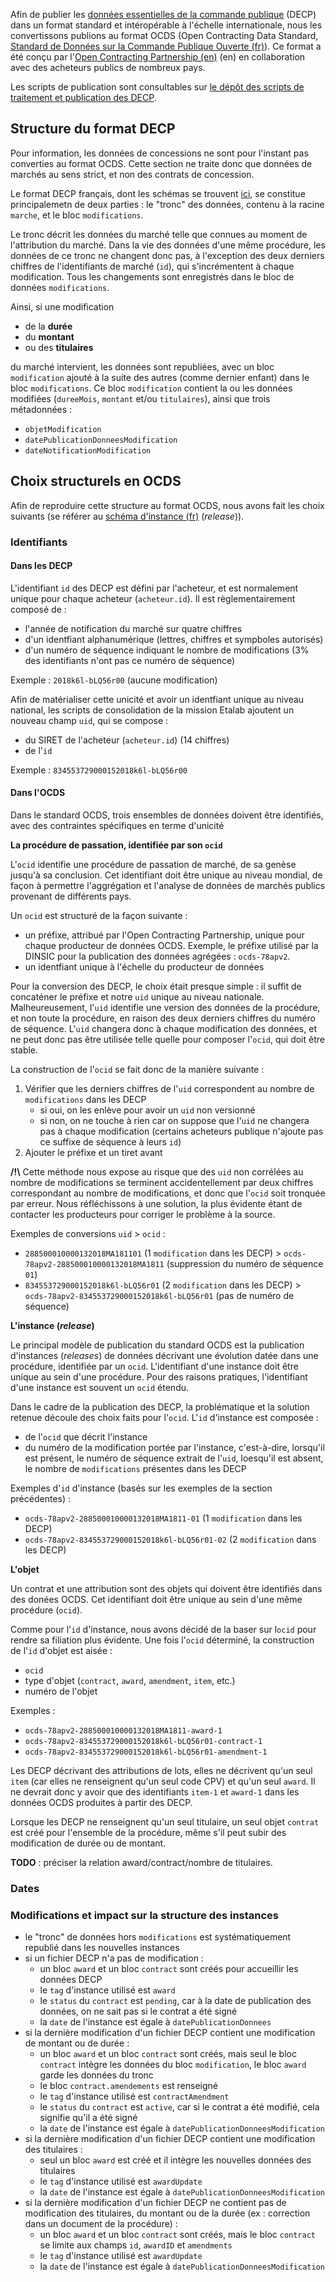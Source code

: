 Afin de publier les [données essentielles de la commande publique](https://www.data.gouv.fr/fr/datasets/5cd57bf68b4c4179299eb0e9/) (DECP) dans un format standard et intéropérable à l'échelle internationale, nous les convertissons publions au format OCDS (Open Contracting Data Standard, [Standard de Données sur la Commande Publique Ouverte (fr)](http://standard.open-contracting.org/latest/fr/)). Ce format a été conçu par l'[Open Contracting Partnership (en)](https://www.open-contracting.org/) (en) en collaboration avec des acheteurs publics de nombreux pays.

Les scripts de publication sont consultables sur [le dépôt des scripts de traitement et publication des DECP](https://github.com/etalab/decp-rama/tree/master/scripts/jq/ocds).

## Structure du format DECP

Pour information, les données de concessions ne sont pour l'instant pas converties au format OCDS. Cette section ne traite donc que données de marchés au sens strict, et non des contrats de concession.

Le format DECP français, dont les schémas se trouvent [ici](https://github.com/etalab/format-commande-publique), se constitue principalemetn de deux parties : le "tronc" des données, contenu à la racine `marche`, et le bloc `modifications`.

Le tronc décrit les données du marché telle que connues au moment de l'attribution du marché. Dans la vie des données d'une même procédure, les données de ce tronc ne changent donc pas, à l'exception des deux derniers chiffres de l'identifiants de marché (`id`), qui s'incrémentent à chaque modification. Tous les changements sont enregistrés dans le bloc de données `modifications`.

Ainsi, si une modification

- de la **durée**
- du **montant**
- ou des **titulaires**

du marché intervient, les données sont republiées, avec un bloc `modification` ajouté à la suite des autres (comme dernier enfant) dans le bloc `modifications`. Ce bloc `modification` contient la ou les données modifiées (`dureeMois`, `montant` et/ou `titulaires`), ainsi que trois métadonnées :

- `objetModification`
- `datePublicationDonneesModification`
- `dateNotificationModification`

## Choix structurels en OCDS

Afin de reproduire cette structure au format OCDS, nous avons fait les choix suivants (se référer au [schéma d'instance (fr)](http://standard.open-contracting.org/latest/fr/schema/release/) (*release*)).

### Identifiants

#### Dans les DECP

L'identifiant `id` des DECP est défini par l'acheteur, et est normalement unique pour chaque acheteur (`acheteur.id`). Il est règlementairement composé de :

- l'année de notification du marché sur quatre chiffres
- d'un identfiant alphanumérique (lettres, chiffres et sympboles autorisés)
- d'un numéro de séquence indiquant le nombre de modifications (3% des identifiants n'ont pas ce numéro de séquence)

Exemple : `2018k6l-bLQ56r00` (aucune modification)

Afin de matérialiser cette unicité et avoir un identfiant unique au niveau national, les scripts de consolidation de la mission Etalab ajoutent un nouveau champ `uid`, qui se compose :

- du SIRET de l'acheteur (`acheteur.id`) (14 chiffres)
- de l'`id`

Exemple : `834553729000152018k6l-bLQ56r00`

#### Dans l'OCDS

Dans le standard OCDS, trois ensembles de données doivent être identifiés, avec des contraintes spécifiques en terme d'unicité

**La procédure de passation, identifiée par son `ocid`**

L'`ocid` identifie une procédure de passation de marché, de sa genèse jusqu'à sa conclusion. Cet identifiant doit être unique au niveau mondial, de façon à permettre l'aggrégation et l'analyse de données de marchés publics provenant de différents pays.

Un `ocid` est structuré de la façon suivante :

- un préfixe, attribué par l'Open Contracting Partnership, unique pour chaque producteur de données OCDS. Exemple, le préfixe utilisé par la DINSIC pour la publication des données agrégées : `ocds-78apv2`.
- un identfiant unique à l'échelle du producteur de données

Pour la conversion des DECP, le choix était presque simple : il suffit de concaténer le préfixe et notre `uid` unique au niveau nationale. Malheureusement, l'`uid` identifie une version des données de la procédure, et non toute la procédure, en raison des deux derniers chiffres du numéro de séquence. L'`uid` changera donc à chaque modification des données, et ne peut donc pas être utilisée telle quelle pour composer l'`ocid`, qui doit être stable.

La construction de l'`ocid` se fait donc de la manière suivante :

1) Vérifier que les derniers chiffres de l'`uid` correspondent au nombre de `modifications` dans les DECP
    - si oui, on les enlève pour avoir un `uid` non versionné
    - si non, on ne touche à rien car on suppose que l'`uid` ne changera pas à chaque modification (certains acheteurs publique n'ajoute pas ce suffixe de séquence à leurs `id`)
2) Ajouter le préfixe et un tiret avant

**/!\\** Cette méthode nous expose au risque que des `uid` non corrélées au nombre de modifications se terminent accidentellement par deux chiffres correspondant au nombre de modifications, et donc que l'`ocid` soit tronquée par erreur. Nous réfléchissons à une solution, la plus évidente étant de contacter les producteurs pour corriger le problème à la source.

Exemples de conversions `uid` > `ocid` :

- `288500010000132018MA181101` (1 `modification` dans les DECP) > `ocds-78apv2-288500010000132018MA1811` (suppression du numéro de séquence `01`)
- `834553729000152018k6l-bLQ56r01` (2 `modification` dans les DECP) > `ocds-78apv2-834553729000152018k6l-bLQ56r01` (pas de numéro de séquence)

**L'instance (*release*)**

Le principal modèle de publication du standard OCDS est la publication d'instances (*releases*) de données décrivant une évolution datée dans une procédure, identifiée par un `ocid`. L'identifiant d'une instance doit être unique au sein d'une procédure. Pour des raisons pratiques, l'identifiant d'une instance est souvent un `ocid` étendu.

Dans le cadre de la publication des DECP, la problématique et la solution retenue découle des choix faits pour l'`ocid`. L'`id` d'instance est composée :

- de l'`ocid` que décrit l'instance
- du numéro de la modification portée par l'instance, c'est-à-dire, lorsqu'il est présent, le numéro de séquence extrait de l'`uid`, loesqu'il est absent, le nombre de `modifications` présentes dans les DECP

Exemples d'`id` d'instance (basés sur les exemples de la section précédentes) :

- `ocds-78apv2-288500010000132018MA1811-01` (1 `modification` dans les DECP)
- `ocds-78apv2-834553729000152018k6l-bLQ56r01-02` (2 `modification` dans les DECP)

**L'objet**

Un contrat et une attribution sont des objets qui doivent être identifiés dans des donées OCDS. Cet identifiant doit être unique au sein d'une même procédure (`ocid`).

Comme pour l'`id` d'instance, nous avons décidé de la baser sur l`ocid` pour rendre sa filiation plus évidente. Une fois l'`ocid` déterminé, la construction de l'`id` d'objet est aisée :

- `ocid`
- type d'objet (`contract`, `award`, `amendment`, `item`, etc.)
- numéro de l'objet

Exemples :

- `ocds-78apv2-288500010000132018MA1811-award-1`
- `ocds-78apv2-834553729000152018k6l-bLQ56r01-contract-1`
- `ocds-78apv2-834553729000152018k6l-bLQ56r01-amendment-1`

Les DECP décrivant des attributions de lots, elles ne décrivent qu'un seul `item` (car elles ne renseignent qu'un seul code CPV) et qu'un seul `award`. Il ne devrait donc y avoir que des identifiants `item-1` et `award-1` dans les données OCDS produites à partir des DECP.

Lorsque les DECP ne renseignent qu'un seul titulaire, un seul objet `contrat` est créé pour l'ensemble de la procédure, même s'il peut subir des modification de durée ou de montant.

**TODO** : préciser la relation award/contract/nombre de titulaires.

### Dates

### Modifications et impact sur la structure des instances

- le "tronc" de données hors `modifications` est systématiquement republié dans les nouvelles instances
- si un fichier DECP n'a pas de modification :
    - un bloc `award` et un bloc `contract` sont créés pour accueillir les données DECP
    - le `tag` d'instance utilisé est `award`
    - le `status` du `contract` est `pending`, car à la date de publication des données, on ne sait pas si le contrat a été signé
    - la `date` de l'instance est égale à `datePublicationDonnees`
- si la dernière modification d'un fichier DECP contient une modification de montant ou de durée :
    - un bloc `award` et un bloc `contract` sont créés, mais seul le bloc `contract` intègre les données du bloc `modification`, le bloc `award` garde les données du tronc
    - le bloc `contract.amendements` est renseigné
    - le `tag` d'instance utilisé est `contractAmendment`
    - le `status` du `contract` est `active`, car si le contrat a été modifié, cela signifie qu'il a été signé
    - la `date` de l'instance est égale à `datePublicationDonneesModification`
- si la dernière modification d'un fichier DECP contient une modification des titulaires :
    - seul un bloc `award` est créé et il intègre les nouvelles données des titulaires
    - le `tag` d'instance utilisé est `awardUpdate`
    - la `date` de l'instance est égale à `datePublicationDonneesModification`
- si la dernière modification d'un fichier DECP ne contient pas de modification des titulaires, du montant ou de la durée (ex : correction dans un document de la procédure) :
    - un bloc `award` et un bloc `contract` sont créés, mais le bloc `contract` se limite aux champs `id`, `awardID` et `amendments`
    - le `tag` d'instance utilisé est `awardUpdate`
    - la `date` de l'instance est égale à `datePublicationDonneesModification`
